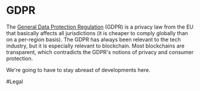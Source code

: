 # GDPR

The [General Data Protection Regulation](https://gdpr.eu/what-is-gdpr/) (GDPR) is a privacy law from the EU that basically affects all jurisdictions
(it is cheaper to comply globally than on a per-region basis). The GDPR has
always been relevant to the tech industry, but it is especially relevant to
blockchain. Most blockchains are transparent, which contradicts the GDPR's
notions of privacy and consumer protection.

We're going to have to stay abreast of developments here.

#Legal
